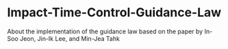 # Impact-Time-Control-Guidance-Law
About the implementation of the guidance law based on the paper by In-Soo Jeon, Jin-Ik Lee, and Min-Jea Tahk

